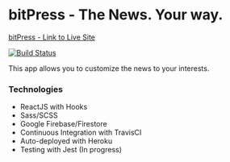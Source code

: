 # bitPress - The News. Your way.

<a href="https://bitpress-client.herokuapp.com/">bitPress - Link to Live Site</a><br>

[![Build Status](https://travis-ci.org/sarL3y/bitpress-client.svg?branch=master)](https://travis-ci.org/sarL3y/bitpress-client)

This app allows you to customize the news to your interests. 

<!-- ### Demo

Users are directed to a landing page:

<h1 align="center">
  <img src="public/img/Homepage.png" alt="Homepage" width="600">
</h1>

Users are directed to submit a request form:

<h1 align="center">
  <img src="public/img/SubmitForm.png" alt="Submit Form" width="600">
</h1>

Company/admin can use <a href="https://moveout-capstone.herokuapp.com/dashboard">Dashboard</a> to login:
<h4>Credentials:</h4> 
Username: moveoutadmin 

Password: moveoutadmin123

<h1 align="center">
  <img src="public/img/LoginPage.png" alt="Login Page" width="600">
</h1>

Company can view the dashboard to see submitted requests, with the option to delete:

<h1 align="center">
  <img src="public/img/Dashboard.png" alt="Login Page" width="600">
</h1>

### API

This app uses Mongoose Schemas to create the submitted forms. A fetch call is used to retrieve the submitted forms from the dashboard. -->

### Technologies
* ReactJS with Hooks
* Sass/SCSS
* Google Firebase/Firestore
* Continuous Integration with TravisCI
* Auto-deployed with Heroku
* Testing with Jest (In progress)

